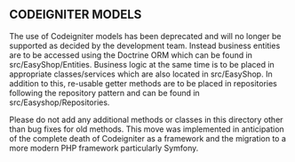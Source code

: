 ## CODEIGNITER MODELS ##


The use of Codeigniter models has been deprecated and will no longer be supported as decided by the development team. 
Instead business entities are to be accessed using the Doctrine ORM which can be found in src/EasyShop/Entities.
Business logic at the same time is to be placed in appropriate classes/services which are also located in 
src/EasyShop. In addition to this, re-usable getter methods are to be placed in repositories following the repository
pattern and can be found in src/Easyshop/Repositories. 

Please do not add any additional methods or classes in this directory other than bug fixes for old methods. This move
was implemented in anticipation of the complete death of Codeigniter as a framework and the migration to a more modern
PHP framework particularly Symfony.
